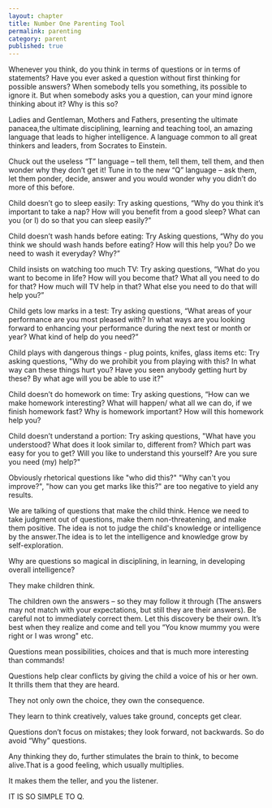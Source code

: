 ```yaml
---
layout: chapter
title: Number One Parenting Tool
permalink: parenting
category: parent
published: true
---
```


Whenever you think, do you think in terms of questions or in terms of statements? Have you ever asked a question without first thinking for possible answers? When somebody tells you something, its possible to ignore it. But when somebody asks you a question, can your mind ignore thinking about it? Why is this so?

Ladies and Gentleman, Mothers and Fathers, presenting the ultimate panacea,the ultimate disciplining, learning and teaching tool, an amazing language that leads to higher intelligence. A language common to all great thinkers and leaders, from Socrates to Einstein.

Chuck out the useless “T” language – tell them, tell them, tell them, and then wonder why they don’t get it! Tune in to the new “Q” language – ask them, let them ponder, decide, answer and you would wonder why you didn’t do more of this before.

Child doesn’t go to sleep easily: Try asking questions, “Why do you think it’s important to take a nap? How will you benefit from a good sleep? What can you (or I) do so that you can sleep easily?”

Child doesn’t wash hands before eating: Try Asking questions, “Why do you think we should wash hands before eating? How will this help you? Do we need to wash it everyday? Why?”

Child insists on watching too much TV: Try asking questions, “What do you want to become in life? How will you become that? What all you need to do for that? How much will TV help in that? What else you need to do that will help you?”

Child gets low marks in a test: Try asking questions, “What areas of your performance are you most pleased with? In what ways are you looking forward to enhancing your performance during the next test or month or year? What kind of help do you need?”

Child plays with dangerous things - plug points, knifes, glass items etc: Try asking questions, "Why do we prohibit you from playing with this? In what way can these things hurt you? Have you seen anybody getting hurt by these? By what age will you be able to use it?"

Child doesn’t do homework on time: Try asking questions, “How can we make homework interesting? What will happen/ what all we can do, if we finish homework fast? Why is homework important? How will this homework help you?

Child doesn’t understand a portion: Try asking questions, "What have you understood? What does it look similar to, different from? Which part was easy for you to get? Will you like to understand this yourself? Are you sure you need (my) help?"

Obviously rhetorical questions like "who did this?" "Why can't you improve?", "how can you get marks like this?" are too negative to yield any results.

We are talking of questions that make the child think. Hence we need to take judgment out of questions, make them non-threatening, and make them positive. The idea is not to judge the child's knowledge or intelligence by the answer.The idea is to let the intelligence and knowledge grow by self-exploration.

Why are questions so magical in disciplining, in learning, in developing overall intelligence?

They make children think.

The children own the answers – so they may follow it through (The answers may not match with your expectations, but still they are their answers). Be careful not to immediately correct them. Let this discovery be their own. It’s best when they realize and come and tell you “You know mummy you were right or I was wrong" etc.

Questions mean possibilities, choices and that is much more interesting than commands!

Questions help clear conflicts by giving the child a voice of his or her own. It thrills them that they are heard.

They not only own the choice, they own the consequence.

They learn to think creatively, values take ground, concepts get clear.

Questions don’t focus on mistakes; they look forward, not backwards. So do avoid “Why” questions.

Any thinking they do, further stimulates the brain to think, to become alive.That is a good feeling, which usually multiplies.

It makes them the teller, and you the listener.

IT IS SO SIMPLE TO Q.